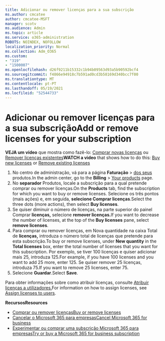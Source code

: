 ```yaml
---
title: Adicionar ou remover licenças para a sua subscrição
ms.author: cmcatee
author: cmcatee-MSFT
manager: scotv
ms.audience: Admin
ms.topic: article
ms.service: o365-administration
ROBOTS: NOINDEX, NOFOLLOW
localization_priority: Normal
ms.collection: Adm_O365
ms.custom:
- "319"
- "1500007"
ms.openlocfilehash: d26f9211b15332c1b94b09563d93a5b90592bcf4
ms.sourcegitcommit: f4866e94918c7b591ad0cd3b58169d340bcc7f00
ms.translationtype: MT
ms.contentlocale: pt-PT
ms.lasthandoff: 05/19/2021
ms.locfileid: "52544733"
---
```

# <a name="add-or-remove-licenses-for-your-subscription"></a><span data-ttu-id="562ba-102">Adicionar ou remover licenças para a sua subscrição</span><span class="sxs-lookup"><span data-stu-id="562ba-102">Add or remove licenses for your subscription</span></span>

<span data-ttu-id="562ba-103">**VEJA um vídeo** que mostra como fazê-lo: [Comprar novas licenças](https://go.microsoft.com/fwlink/p/?linkid=2154857) ou [Remover licenças existentes](https://go.microsoft.com/fwlink/p/?linkid=2154938)</span><span class="sxs-lookup"><span data-stu-id="562ba-103">**WATCH a video** that shows how to do this: [Buy new licenses](https://go.microsoft.com/fwlink/p/?linkid=2154857) or [Remove existing licenses](https://go.microsoft.com/fwlink/p/?linkid=2154938)</span></span>

1. <span data-ttu-id="562ba-104">No centro de administração, vá para a página **Faturação**  >  [dos seus](https://go.microsoft.com/fwlink/p/?linkid=842054) produtos.</span><span class="sxs-lookup"><span data-stu-id="562ba-104">In the admin center, go to the **Billing** > [Your products](https://go.microsoft.com/fwlink/p/?linkid=842054) page.</span></span>
2. <span data-ttu-id="562ba-105">No **separador** Produtos, locale a subscrição para a qual pretende comprar ou remover licenças.</span><span class="sxs-lookup"><span data-stu-id="562ba-105">On the **Products** tab, find the subscription for which you want to buy or remove licenses.</span></span> <span data-ttu-id="562ba-106">Selecione os três pontos (mais ações) e, em seguida, **selecione Comprar licenças**.</span><span class="sxs-lookup"><span data-stu-id="562ba-106">Select the three dots (more actions), then select **Buy licenses**.</span></span>
3. <span data-ttu-id="562ba-107">Se quiser diminuir o número de licenças, na parte superior do painel Comprar **licenças,** selecione **remover licenças.**</span><span class="sxs-lookup"><span data-stu-id="562ba-107">If you want to decrease the number of licenses, at the top of the **Buy licenses** pane, select **remove licenses**.</span></span>
4. <span data-ttu-id="562ba-108">Para comprar ou remover  licenças, em Nova quantidade na caixa Total de **licenças,** introduza o número total de licenças que pretende para esta subscrição.</span><span class="sxs-lookup"><span data-stu-id="562ba-108">To buy or remove licenses, under **New quantity** in the **Total licenses** box, enter the total number of licenses that you want for this subscription.</span></span> <span data-ttu-id="562ba-109">Por exemplo, se tiver 100 licenças e quiser adicionar mais 25, introduza 125.</span><span class="sxs-lookup"><span data-stu-id="562ba-109">For example, if you have 100 licenses and you want to add 25 more, enter 125.</span></span> <span data-ttu-id="562ba-110">Se quiser remover 25 licenças, introduza 75.</span><span class="sxs-lookup"><span data-stu-id="562ba-110">If you want to remove 25 licenses, enter 75.</span></span>
5. <span data-ttu-id="562ba-111">Selecione **Guardar**.</span><span class="sxs-lookup"><span data-stu-id="562ba-111">Select **Save**.</span></span>

<span data-ttu-id="562ba-112">Para obter informações sobre como atribuir licenças, consulte [Atribuir licenças a utilizadores.](/microsoft-365/admin/manage/assign-licenses-to-users)</span><span class="sxs-lookup"><span data-stu-id="562ba-112">For information on how to assign licenses, see [Assign licenses to users](/microsoft-365/admin/manage/assign-licenses-to-users).</span></span>

<span data-ttu-id="562ba-113">**Recursos**</span><span class="sxs-lookup"><span data-stu-id="562ba-113">**Resources**</span></span>
  
- [<span data-ttu-id="562ba-114">Comprar ou remover licenças</span><span class="sxs-lookup"><span data-stu-id="562ba-114">Buy or remove licenses</span></span>](/microsoft-365/commerce/licenses/buy-licenses)
- [<span data-ttu-id="562ba-115">Cancelar o Microsoft 365 para empresas</span><span class="sxs-lookup"><span data-stu-id="562ba-115">Cancel Microsoft 365 for business</span></span>](/microsoft-365/commerce/subscriptions/cancel-your-subscription)
- [<span data-ttu-id="562ba-116">Experimentar ou comprar uma subscrição Microsoft 365 para empresas</span><span class="sxs-lookup"><span data-stu-id="562ba-116">Try or buy a Microsoft 365 for business subscription</span></span>](/microsoft-365/commerce/try-or-buy-microsoft-365)
